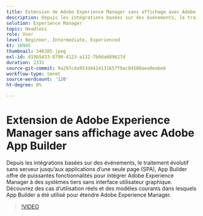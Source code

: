 ```yaml
---
title: Extension de Adobe Experience Manager sans affichage avec Adobe App Builder
description: Depuis les intégrations basées sur des événements, le traitement évolutif sans serveur jusqu’aux applications d’une seule page (SPA), App Builder offre de puissantes fonctionnalités pour intégrer Adobe Experience Manager à des systèmes tiers sans interface utilisateur graphique. Découvrez des cas d’utilisation réels et des modèles courants dans lesquels App Builder a été utilisé pour étendre Adobe Experience Manager.
solution: Experience Manager
topic: Headless
role: User
level: Beginner, Intermediate, Experienced
kt: 10945
thumbnail: 346385.jpeg
exl-id: d19b5433-8790-4123-a132-7b0da689627d
duration: 2331
source-git-commit: 9a297cda953d4414131657f9ac84580aea0eabeb
workflow-type: tm+mt
source-wordcount: '120'
ht-degree: 0%

---
```


# Extension de Adobe Experience Manager sans affichage avec Adobe App Builder

Depuis les intégrations basées sur des événements, le traitement évolutif sans serveur jusqu’aux applications d’une seule page (SPA), App Builder offre de puissantes fonctionnalités pour intégrer Adobe Experience Manager à des systèmes tiers sans interface utilisateur graphique. Découvrez des cas d’utilisation réels et des modèles courants dans lesquels App Builder a été utilisé pour étendre Adobe Experience Manager.

>[!VIDEO](https://video.tv.adobe.com/v/346385/?quality=12&learn=on)
